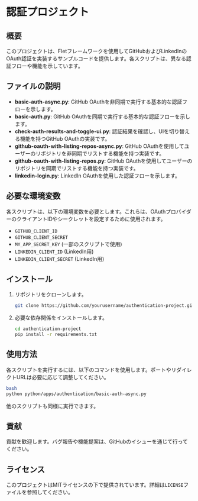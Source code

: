 # 認証プロジェクト

## 概要

このプロジェクトは、Fletフレームワークを使用してGitHubおよびLinkedInのOAuth認証を実装するサンプルコードを提供します。各スクリプトは、異なる認証フローや機能を示しています。

## ファイルの説明

- **basic-auth-async.py**: GitHub OAuthを非同期で実行する基本的な認証フローを示します。
- **basic-auth.py**: GitHub OAuthを同期で実行する基本的な認証フローを示します。
- **check-auth-results-and-toggle-ui.py**: 認証結果を確認し、UIを切り替える機能を持つGitHub OAuthの実装です。
- **github-oauth-with-listing-repos-async.py**: GitHub OAuthを使用してユーザーのリポジトリを非同期でリストする機能を持つ実装です。
- **github-oauth-with-listing-repos.py**: GitHub OAuthを使用してユーザーのリポジトリを同期でリストする機能を持つ実装です。
- **linkedin-login.py**: LinkedIn OAuthを使用した認証フローを示します。

## 必要な環境変数

各スクリプトは、以下の環境変数を必要とします。これらは、OAuthプロバイダーのクライアントIDやシークレットを設定するために使用されます。

- `GITHUB_CLIENT_ID`
- `GITHUB_CLIENT_SECRET`
- `MY_APP_SECRET_KEY` (一部のスクリプトで使用)
- `LINKEDIN_CLIENT_ID` (LinkedIn用)
- `LINKEDIN_CLIENT_SECRET` (LinkedIn用)

## インストール

1. リポジトリをクローンします。
   ```bash
   git clone https://github.com/yourusername/authentication-project.git
   ```
2. 必要な依存関係をインストールします。
   ```bash
   cd authentication-project
   pip install -r requirements.txt
   ```

## 使用方法

各スクリプトを実行するには、以下のコマンドを使用します。ポートやリダイレクトURLは必要に応じて調整してください。
``` bash
bash
python python/apps/authentication/basic-auth-async.py
```

他のスクリプトも同様に実行できます。

## 貢献

貢献を歓迎します。バグ報告や機能提案は、GitHubのイシューを通じて行ってください。

## ライセンス

このプロジェクトはMITライセンスの下で提供されています。詳細は`LICENSE`ファイルを参照してください。